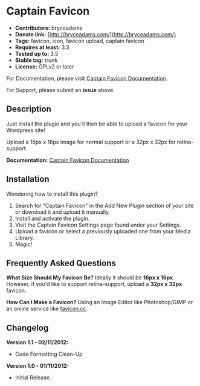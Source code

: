 # Captain Favicon

*	**Contributors:** bryceadams
*	**Donate link:** [http://bryceadams.com/](http://bryceadams.com/)
*	**Tags:** favicon, icon, favicon upload, captain favicon
*	**Requires at least:** 3.3
*	**Tested up to:** 3.5
*	**Stable tag:** trunk
*	**License:** GPLv2 or later

For Documentation, please visit [Captain Favicon Documentation](https://github.com/bryceadams/Captain-Favicon/wiki).

For Support, please submit an **issue** above.

## Description

Just install the plugin and you'll then be able to upload a favicon for your Wordpress site!

Upload a 16px x 16px image for normal support or a 32px x 32px for retina-support.

**Documentation:** [Captain Favicon Documentation](https://github.com/bryceadams/Captain-Favicon/wiki)

## Installation

Wondering how to install this plugin?

1. Search for "Captain Favicon" in the Add New Plugin section of your site or download it and upload it manually.
1. Install and activate the plugin.
1. Visit the Captain Favicon Settings page found under your Settings.
1. Upload a favicon or select a previously uploaded one from your Media Library.
1. Magic!

## Frequently Asked Questions

**What Size Should My Favicon Be?**
Ideally it should be **16px x 16px**. However, if you'd like to support retina-support, upload a **32px x 32px** favicon.

**How Can I Make a Favicon?**
Using an Image Editor like Photoshop/GIMP or an online service like [favicon.cc](http://favicon.cc/).


## Changelog

**Version 1.1 - 02/11/2012:**

*	Code Formatting Clean-Up

**Version 1.0 - 01/11/2012:**

* Initial Release.